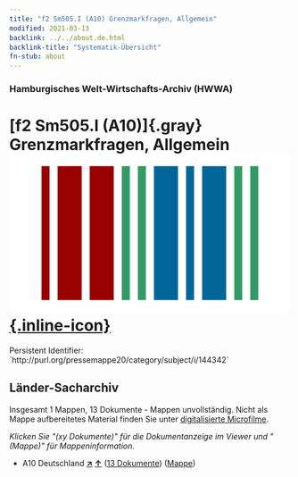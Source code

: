 ```yaml
---
title: "f2 Sm505.I (A10) Grenzmarkfragen, Allgemein"
modified: 2021-03-13
backlink: ../../about.de.html
backlink-title: "Systematik-Übersicht"
fn-stub: about
---
```


### Hamburgisches Welt-Wirtschafts-Archiv (HWWA)

# [f2 Sm505.I (A10)]{.gray}&#8201; Grenzmarkfragen, Allgemein &#160; [![Wikidata](/images/Wikidata-logo.svg "Wikidata"){.inline-icon}](http://www.wikidata.org/entity/Q104699611)

<div class="hint">Persistent Identifier: `http://purl.org/pressemappe20/category/subject/i/144342`</div>







## Länder-Sacharchiv




Insgesamt 1 Mappen, 13 Dokumente - Mappen unvollständig.
Nicht als Mappe aufbereitetes Material finden Sie unter [digitalisierte Microfilme](/film/h1_sh.de.html).

_Klicken Sie "(xy Dokumente)" für die Dokumentanzeige im Viewer und "(Mappe)" für Mappeninformation._



- A10 Deutschland [**&nearr;**](../../../geo/i/126128/about.de.html "Deutschland (alle Mappen)") [**&uarr;**](../../../geo/about.de.html#A10 "Ländersystematik") (<a href="https://pm20.zbw.eu/iiifview/folder/sh/126128,144342" title="über: Deutschland : Grenzmarkfragen, Allgemein" target="_blank">13 Dokumente</a>) ([Mappe](../../../../folder/sh/1261xx/126128/1443xx/144342/about.de.html))








